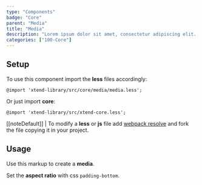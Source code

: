 ```yaml
---
type: "Components"
badge: "Core"
parent: "Media"
title: "Media"
description: "Lorem ipsum dolor sit amet, consectetur adipiscing elit. Nunc tempus laoreet leo sit amet iaculis."
categories: ["100-Core"]
---
```


## Setup

To use this component import the **less** files accordingly:

```less
@import 'xtend-library/src/core/media/media.less';
```

Or just import **core**:

```less
@import 'xtend-library/src/xtend-core.less';
```

[[noteDefault]]
| To modify a **less** or **js** file add [webpack resolve](/introduction/setup#usage-webpack) and fork the file copying it in your project.

## Usage

Use this markup to create a **media**.

Set the **aspect ratio** with css `padding-bottom`.

<script type="text/plain" class="language-markup">
  <div class="media-container" style="padding-bottom: 37.5%;">
    <div class="media-inner">
      <img class="media" src="/img.jpg" alt="" loading="lazy"/>
    </div>
  </div>
</script>
